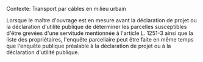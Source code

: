 Contexte: Transport par câbles en milieu urbain

Lorsque le maître d'ouvrage est en mesure avant la déclaration de projet ou la déclaration d'utilité publique de déterminer les parcelles susceptibles d'être grevées d'une servitude mentionnée à l'article L. 1251-3 ainsi que la liste des propriétaires, l'enquête parcellaire peut être faite en même temps que l'enquête publique préalable à la déclaration de projet ou à la déclaration d'utilité publique.